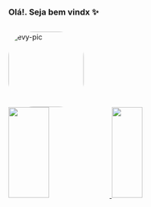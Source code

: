 ### Olá!. Seja bem vindx ✨
##

<!--
**Evelyndapaz/Evelyndapaz** is a ✨ _special_ ✨ repository because its `README.md` (this file) appears on your GitHub profile.

Here are some ideas to get you started:

- 🔭 I’m currently working on ...
- 🌱 I’m currently learning ...
- 👯 I’m looking to collaborate on ...
- 🤔 I’m looking for help with ...
- 💬 Ask me about ...
- 📫 How to reach me: ...
- 😄 Pronouns: ...
- ⚡ Fun fact: ...
-->

  <div align="display: inline_block">
  <img align="justify" alt="evy-pic" height="150" style="border-radius:50px;" src="https://cdn.discordapp.com/attachments/998087456501006359/998098966086430761/myavatar.png">
  </div>
  <div align="display: inline_block">
  <a href="https://github.com/Evelyndapaz">
  <img align="justify" height="180em" width="40%" src="https://github-readme-stats.vercel.app/api?username=Evelyndapaz&show_icons=true&theme=dracula&include_all_commits=true&count_private=true"/>
  <img align="justify" height="180em" width="35%" src="https://github-readme-stats.vercel.app/api/top-langs/?username=Evelyndapaz&layout=compact&langs_count=7&theme=dracula"/>
</div>

  
  
  
 
